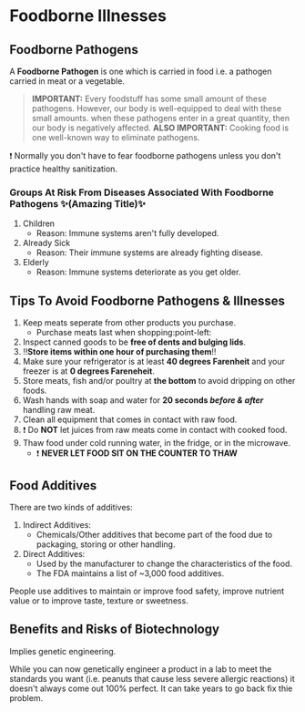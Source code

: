 # Foodborne Illnesses
## Foodborne Pathogens
A **Foodborne Pathogen** is one which is carried in food i.e. a pathogen carried in meat or a vegetable. 
> **IMPORTANT:** Every foodstuff has some small amount of these pathogens. However, our body is well-equipped to deal with these small amounts. 
when these pathogens enter in a great quantity, then our body is negatively affected.
> **ALSO IMPORTANT:** Cooking food is one well-known way to eliminate pathogens.

:exclamation: Normally you don't have to fear foodborne pathogens unless you don't practice healthy sanitization. 

### Groups At Risk From Diseases Associated With Foodborne Pathogens :sparkles:(Amazing Title):sparkles:
1. Children
    * Reason: Immune systems aren't fully developed.
2. Already Sick
    * Reason: Their immune systems are already fighting disease.
3. Elderly
    * Reason: Immune systems deteriorate as you get older. 
  
## Tips To Avoid Foodborne Pathogens & Illnesses
1. Keep meats seperate from other products you purchase.
    * Purchase meats last when shopping:point-left:
2. Inspect canned goods to be **free of dents and bulging lids**. 
3. :bangbang:**Store items within one hour of purchasing them**:bangbang:
4. Make sure your refrigerator is at least **40 degrees Farenheit** and your freezer is at **0 degrees 
Fareneheit**.
5. Store meats, fish and/or poultry at **the bottom** to avoid dripping on other foods. 
6. Wash hands with soap and water for **20 seconds _before & after_** handling raw meat.
7. Clean all equipment that comes in contact with raw food. 
8. :exclamation: Do **NOT** let juices from raw meats come in contact with cooked food.
9. Thaw food under cold running water, in the fridge, or in the microwave.
    * :exclamation: **NEVER LET FOOD SIT ON THE COUNTER TO THAW**
    
## Food Additives
There are two kinds of additives:
1. Indirect Additives:
    * Chemicals/Other additives that become part of the food due to packaging, storing or other handling.
2. Direct Additives:
    * Used by the manufacturer to change the characteristics of the food. 
    * The FDA maintains a list of ~3,000 food additives.
    
People use additives to maintain or improve food safety, improve nutrient value or to improve taste, texture or sweetness.

## Benefits and Risks of Biotechnology
Implies genetic engineering. 

While you can now genetically engineer a product in a lab to meet the standards you want (i.e. peanuts that cause less severe allergic reactions) it doesn't always come out 100% perfect. It can take years to go back fix thie problem.

